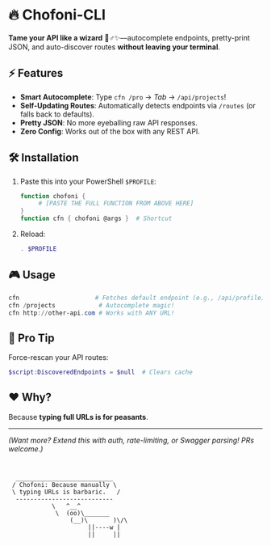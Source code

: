 # 🔥 Chofoni-CLI  

**Tame your API like a wizard** 🧙♂️✨—autocomplete endpoints, pretty-print JSON, and auto-discover routes **without leaving your terminal**.  

## ⚡ Features  
- **Smart Autocomplete**: Type `cfn /pro` → *Tab* → `/api/projects`!  
- **Self-Updating Routes**: Automatically detects endpoints via `/routes` (or falls back to defaults).  
- **Pretty JSON**: No more eyeballing raw API responses.  
- **Zero Config**: Works out of the box with any REST API.  

## 🛠️ Installation  
1. Paste this into your PowerShell `$PROFILE`:  
    ```powershell
    function chofoni {
         # [PASTE THE FULL FUNCTION FROM ABOVE HERE]
    }
    function cfn { chofoni @args }  # Shortcut
    ```
2. Reload:  
    ```powershell
    . $PROFILE
    ```

## 🎮 Usage  
```powershell
cfn                     # Fetches default endpoint (e.g., /api/profile)  
cfn /projects            # Autocomplete magic!  
cfn http://other-api.com # Works with ANY URL!  
```

## 🤯 Pro Tip  
Force-rescan your API routes:  
```powershell
$script:DiscoveredEndpoints = $null  # Clears cache  
```

## ❤️ Why?  
Because **typing full URLs is for peasants**.  

---  

*(Want more? Extend this with auth, rate-limiting, or Swagger parsing! PRs welcome.)*  

```


  ___________________________
 / Chofoni: Because manually \
 \ typing URLs is barbaric.   /
  ---------------------------
            \   ^__^
             \  (oo)\_______
                 (__)\       )\/\
                      ||----w |
                      ||     ||
```  
